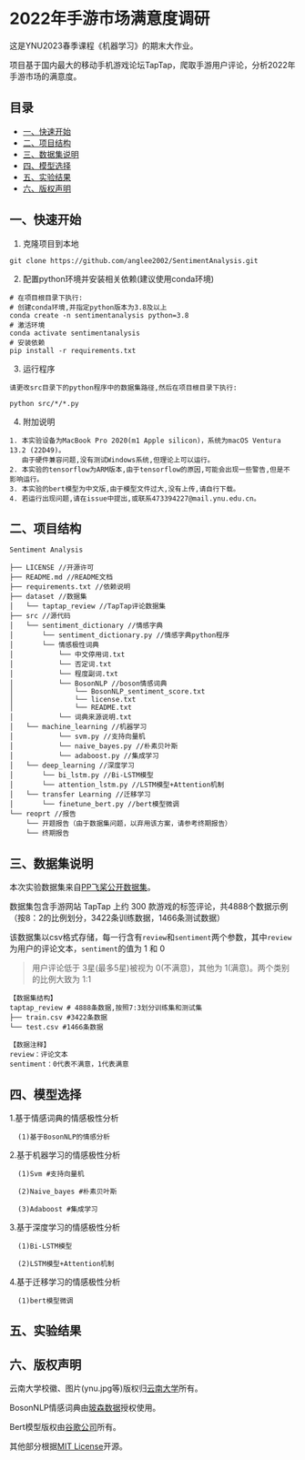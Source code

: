 # 2022年手游市场满意度调研
这是YNU2023春季课程《机器学习》的期末大作业。

项目基于国内最大的移动手机游戏论坛TapTap，爬取手游用户评论，分析2022年手游市场的满意度。


## 目录
- [一、快速开始](#一快速开始)
- [二、项目结构](#二项目结构)
- [三、数据集说明](#三数据集说明)
- [四、模型选择](#四模型选择)
- [五、实验结果](#五实验结果)
- [六、版权声明](#六版权声明)


## 一、快速开始
1. 克隆项目到本地
```
git clone https://github.com/anglee2002/SentimentAnalysis.git
```
2. 配置python环境并安装相关依赖(建议使用conda环境)
```
# 在项目根目录下执行:
# 创建conda环境,并指定python版本为3.8及以上
conda create -n sentimentanalysis python=3.8
# 激活环境
conda activate sentimentanalysis
# 安装依赖
pip install -r requirements.txt
```
3. 运行程序
```
请更改src目录下的python程序中的数据集路径,然后在项目根目录下执行:

python src/*/*.py
```
4. 附加说明
```
1. 本实验设备为MacBook Pro 2020(m1 Apple silicon)，系统为macOS Ventura 13.2 (22D49)。
   由于硬件兼容问题,没有测试Windows系统,但理论上可以运行。
2. 本实验的tensorflow为ARM版本,由于tensorflow的原因,可能会出现一些警告,但是不影响运行。
3. 本实验的bert模型为中文版,由于模型文件过大,没有上传,请自行下载。
4. 若运行出现问题,请在issue中提出,或联系473394227@mail.ynu.edu.cn。
```


## 二、项目结构
```
Sentiment Analysis

├── LICENSE //开源许可
├── README.md //README文档
├── requirements.txt //依赖说明
├── dataset //数据集
│   └── taptap_review //TapTap评论数据集
├── src //源代码
│   └── sentiment_dictionary //情感字典
│       └── sentiment_dictionary.py //情感字典python程序
│       └── 情感极性词典
│           └── 中文停用词.txt
│           └── 否定词.txt
│           └── 程度副词.txt
│           └── BosonNLP //boson情感词典
│               └── BosonNLP_sentiment_score.txt
│               └── license.txt 
│               └── README.txt
│           └── 词典来源说明.txt
│   └── machine_learning //机器学习
│           └── svm.py //支持向量机
│           └── naive_bayes.py //朴素贝叶斯
│           └── adaboost.py //集成学习
│   └── deep_learning //深度学习
│       └── bi_lstm.py //Bi-LSTM模型
│       └── attention_lstm.py //LSTM模型+Attention机制
│   └── transfer Learning //迁移学习
│       └── finetune_bert.py //bert模型微调
└── reoprt //报告
    └── 开题报告（由于数据集问题，以弃用该方案，请参考终期报告）
    └── 终期报告
```


## 三、数据集说明

本次实验数据集来自[PP飞桨公开数据集](https://aistudio.baidu.com/aistudio/datasetdetail/183272)。

数据集包含手游网站 TapTap 上约 300 款游戏的标签评论，共4888个数据示例（按8：2的比例划分，3422条训练数据，1466条测试数据）

该数据集以csv格式存储，每一行含有`review`和`sentiment`两个参数，其中`review`为用户的评论文本，`sentiment`的值为 1 和 0 
> 用户评论低于 3星(最多5星)被视为 0(不满意)，其他为 1(满意)。两个类别的比例大致为 1:1

```
【数据集结构】
taptap_review # 4888条数据,按照7:3划分训练集和测试集
├── train.csv #3422条数据
└── test.csv #1466条数据

【数据注释】
review：评论文本
sentiment：0代表不满意，1代表满意
```


## 四、模型选择

1.基于情感词典的情感极性分析

      (1)基于BosonNLP的情感分析
2.基于机器学习的情感极性分析
     
      (1)Svm #支持向量机
     
      (2)Naive_bayes #朴素贝叶斯
      
      (3)Adaboost #集成学习
3.基于深度学习的情感极性分析
      
      (1)Bi-LSTM模型
      
      (2)LSTM模型+Attention机制
4.基于迁移学习的情感极性分析
      
      (1)bert模型微调

## 五、实验结果


## 六、版权声明
云南大学校徽、图片(ynu.jpg等)版权归[云南大学](https://www.ynu.edu.cn/)所有。

BosonNLP情感词典由[玻森数据](https://bosonnlp.com/)授权使用。

Bert模型版权由[谷歌公司](https://www.google.com/)所有。

其他部分根据[MIT License](LICENSE)开源。
